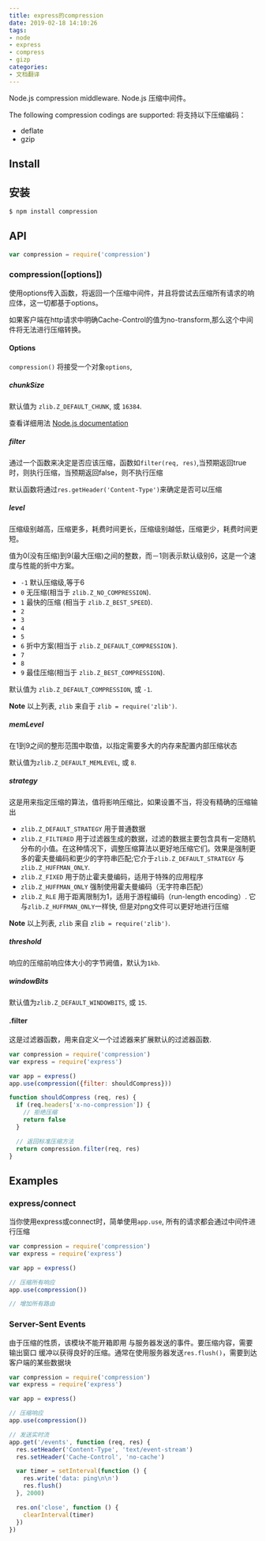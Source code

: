 ```yaml
---
title: express的compression
date: 2019-02-18 14:10:26
tags:
- node
- express
- compress
- gizp
categories:
- 文档翻译
---
```

Node.js compression middleware.
Node.js 压缩中间件。

The following compression codings are supported:
将支持以下压缩编码：
  - deflate
  - gzip

## Install
## 安装

```bash
$ npm install compression
```

## API

```js
var compression = require('compression')
```
<!-- more -->

### compression([options])

使用options传入函数，将返回一个压缩中间件，并且将尝试去压缩所有请求的响应体，这一切都基于options。

如果客户端在http请求中明确Cache-Control的值为no-transform,那么这个中间件将无法进行压缩转换。

#### Options

`compression()` 将接受一个对象`options`,

##### chunkSize

默认值为 `zlib.Z_DEFAULT_CHUNK`, 或 `16384`.

查看详细用法 [Node.js documentation](http://nodejs.org/api/zlib.html#zlib_memory_usage_tuning)

##### filter

通过一个函数来决定是否应该压缩，函数如`filter(req, res)`,当预期返回true时，则执行压缩，当预期返回false，则不执行压缩

默认函数将通过`res.getHeader('Content-Type')`来确定是否可以压缩

##### level

压缩级别越高，压缩更多，耗费时间更长，压缩级别越低，压缩更少，耗费时间更短。

值为0(没有压缩)到9(最大压缩)之间的整数，而－1则表示默认级别6，这是一个速度与性能的折中方案。

  - `-1` 默认压缩级,等于6
  - `0` 无压缩(相当于 `zlib.Z_NO_COMPRESSION`).
  - `1` 最快的压缩 (相当于 `zlib.Z_BEST_SPEED`).
  - `2`
  - `3`
  - `4`
  - `5`
  - `6` 折中方案(相当于 `zlib.Z_DEFAULT_COMPRESSION` ).
  - `7`
  - `8`
  - `9` 最佳压缩(相当于 `zlib.Z_BEST_COMPRESSION`).

默认值为 `zlib.Z_DEFAULT_COMPRESSION`, 或 `-1`.

**Note** 以上列表, `zlib` 来自于 `zlib = require('zlib')`.

##### memLevel

在1到9之间的整形范围中取值，以指定需要多大的内存来配置内部压缩状态

默认值为`zlib.Z_DEFAULT_MEMLEVEL`, 或 `8`.

##### strategy

这是用来指定压缩的算法，值将影响压缩比，如果设置不当，将没有精确的压缩输出

  - `zlib.Z_DEFAULT_STRATEGY` 用于普通数据
  - `zlib.Z_FILTERED` 用于过滤器生成的数据，过滤的数据主要包含具有一定随机分布的小值。在这种情况下，调整压缩算法以更好地压缩它们。效果是强制更多的霍夫曼编码和更少的字符串匹配;它介于`zlib.Z_DEFAULT_STRATEGY`
    与 `zlib.Z_HUFFMAN_ONLY`.
  - `zlib.Z_FIXED` 用于防止霍夫曼编码，适用于特殊的应用程序
  - `zlib.Z_HUFFMAN_ONLY` 强制使用霍夫曼编码（无字符串匹配）
  - `zlib.Z_RLE` 用于距离限制为1，适用于游程编码（run-length encoding）. 它与`zlib.Z_HUFFMAN_ONLY`一样快, 但是对png文件可以更好地进行压缩

**Note** 以上列表, `zlib` 来自 `zlib = require('zlib')`.

##### threshold

响应的压缩前响应体大小的字节阙值，默认为`1kb`.

##### windowBits

默认值为`zlib.Z_DEFAULT_WINDOWBITS`, 或 `15`.

#### .filter

这是过滤器函数，用来自定义一个过滤器来扩展默认的过滤器函数.

```js
var compression = require('compression')
var express = require('express')

var app = express()
app.use(compression({filter: shouldCompress}))

function shouldCompress (req, res) {
  if (req.headers['x-no-compression']) {
    // 拒绝压缩
    return false
  }

  // 返回标准压缩方法
  return compression.filter(req, res)
}
```

## Examples

### express/connect

当你使用express或connect时，简单使用`app.use`, 所有的请求都会通过中间件进行压缩

```js
var compression = require('compression')
var express = require('express')

var app = express()

// 压缩所有响应
app.use(compression())

// 增加所有路由
```

### Server-Sent Events

由于压缩的性质，该模块不能开箱即用 与服务器发送的事件。要压缩内容，需要输出窗口 缓冲以获得良好的压缩。通常在使用服务器发送`res.flush()`，需要到达客户端的某些数据块

```js
var compression = require('compression')
var express = require('express')

var app = express()

// 压缩响应
app.use(compression())

// 发送实时流
app.get('/events', function (req, res) {
  res.setHeader('Content-Type', 'text/event-stream')
  res.setHeader('Cache-Control', 'no-cache')

  var timer = setInterval(function () {
    res.write('data: ping\n\n')
    res.flush()
  }, 2000)

  res.on('close', function () {
    clearInterval(timer)
  })
})
```